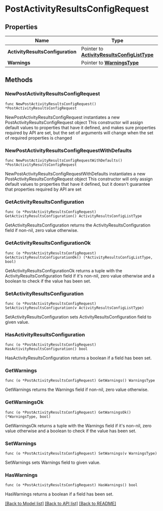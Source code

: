 # PostActivityResultsConfigRequest

## Properties

Name | Type | Description | Notes
------------ | ------------- | ------------- | -------------
**ActivityResultsConfiguration** | Pointer to [**ActivityResultsConfigListType**](ActivityResultsConfigListType.md) |  | [optional] 
**Warnings** | Pointer to [**WarningsType**](WarningsType.md) |  | [optional] 

## Methods

### NewPostActivityResultsConfigRequest

`func NewPostActivityResultsConfigRequest() *PostActivityResultsConfigRequest`

NewPostActivityResultsConfigRequest instantiates a new PostActivityResultsConfigRequest object
This constructor will assign default values to properties that have it defined,
and makes sure properties required by API are set, but the set of arguments
will change when the set of required properties is changed

### NewPostActivityResultsConfigRequestWithDefaults

`func NewPostActivityResultsConfigRequestWithDefaults() *PostActivityResultsConfigRequest`

NewPostActivityResultsConfigRequestWithDefaults instantiates a new PostActivityResultsConfigRequest object
This constructor will only assign default values to properties that have it defined,
but it doesn't guarantee that properties required by API are set

### GetActivityResultsConfiguration

`func (o *PostActivityResultsConfigRequest) GetActivityResultsConfiguration() ActivityResultsConfigListType`

GetActivityResultsConfiguration returns the ActivityResultsConfiguration field if non-nil, zero value otherwise.

### GetActivityResultsConfigurationOk

`func (o *PostActivityResultsConfigRequest) GetActivityResultsConfigurationOk() (*ActivityResultsConfigListType, bool)`

GetActivityResultsConfigurationOk returns a tuple with the ActivityResultsConfiguration field if it's non-nil, zero value otherwise
and a boolean to check if the value has been set.

### SetActivityResultsConfiguration

`func (o *PostActivityResultsConfigRequest) SetActivityResultsConfiguration(v ActivityResultsConfigListType)`

SetActivityResultsConfiguration sets ActivityResultsConfiguration field to given value.

### HasActivityResultsConfiguration

`func (o *PostActivityResultsConfigRequest) HasActivityResultsConfiguration() bool`

HasActivityResultsConfiguration returns a boolean if a field has been set.

### GetWarnings

`func (o *PostActivityResultsConfigRequest) GetWarnings() WarningsType`

GetWarnings returns the Warnings field if non-nil, zero value otherwise.

### GetWarningsOk

`func (o *PostActivityResultsConfigRequest) GetWarningsOk() (*WarningsType, bool)`

GetWarningsOk returns a tuple with the Warnings field if it's non-nil, zero value otherwise
and a boolean to check if the value has been set.

### SetWarnings

`func (o *PostActivityResultsConfigRequest) SetWarnings(v WarningsType)`

SetWarnings sets Warnings field to given value.

### HasWarnings

`func (o *PostActivityResultsConfigRequest) HasWarnings() bool`

HasWarnings returns a boolean if a field has been set.


[[Back to Model list]](../README.md#documentation-for-models) [[Back to API list]](../README.md#documentation-for-api-endpoints) [[Back to README]](../README.md)


